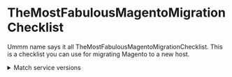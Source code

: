 # TheMostFabulousMagentoMigrationChecklist
Ummm name says it all TheMostFabulousMagentoMigrationChecklist. This is a checklist you can use for migrating Magento to a new host. 

<details>
  <summary>Match service versions</summary>
  
  ### Matching Service Versions
  1. PHP
  2. MySQL
  3. Redis
  4. Varish
  5. ElasticSearch
  6. OpenSearch
  7. RabbitMQ

</details>

